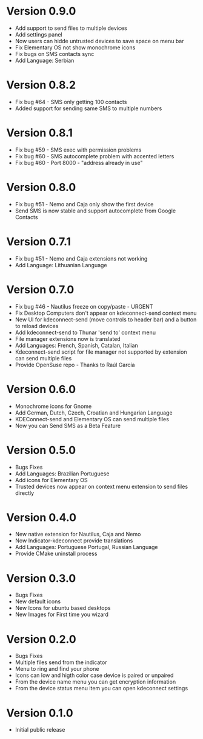 # Version 0.9.0
 * Add support to send files to multiple devices
 * Add settings panel
 * Now users can hidde untrusted devices to save space on menu bar
 * Fix Elementary OS not show monochrome icons
 * Fix bugs on SMS contacts sync
 * Add Language: Serbian

# Version 0.8.2
 * Fix bug #64 - SMS only getting 100 contacts
 * Added support for sending same SMS to multiple numbers

# Version 0.8.1
 * Fix bug #59 - SMS exec with permission problems
 * Fix bug #60 - SMS autocomplete problem with accented letters
 * Fix bug #60 - Port 8000 - "address already in use"

# Version 0.8.0
 * Fix bug #51 - Nemo and Caja only show the first device
 * Send SMS is now stable and support autocomplete from Google Contacts

# Version 0.7.1
 * Fix bug #51 - Nemo and Caja extensions not working
 * Add Language: Lithuanian Language

# Version 0.7.0
 * Fix bug #46 - Nautilus freeze on copy/paste - URGENT
 * Fix Desktop Computers don't appear on kdeconnect-send context menu
 * New UI for kdeconnect-send (move controls to header bar)
   and a button to reload devices
 * Add kdeconnect-send to Thunar 'send to' context menu
 * File manager extensions now is translated
 * Add Languages: French, Spanish, Catalan, Italian
 * Kdeconnect-send script for file manager not supported
   by extension can send multiple files
 * Provide OpenSuse repo - Thanks to Raúl García

# Version 0.6.0
 * Monochrome icons for Gnome
 * Add German, Dutch, Czech, Croatian and Hungarian Language
 * KDEConnect-send and Elementary OS can send multiple files
 * Now you can Send SMS as a Beta Feature

# Version 0.5.0
 * Bugs Fixes
 * Add Languages: Brazilian Portuguese 
 * Add icons for Elementary OS
 * Trusted devices now appear on context menu extension to send files directly

# Version 0.4.0
 * New native extension for Nautilus, Caja and Nemo
 * Now Indicator-kdeconnect provide translations
 * Add Languages: Portuguese Portugal, Russian Language
 * Provide CMake uninstall process

# Version 0.3.0
 * Bugs Fixes
 * New default icons
 * New Icons for ubuntu based desktops
 * New Images for First time you wizard

# Version 0.2.0
 * Bugs Fixes
 * Multiple files send from the indicator
 * Menu to ring and find your phone
 * Icons can low and higth color case device is paired or unpaired
 * From the device name menu you can get encryption information
 * From the device status menu item you can open kdeconnect settings
 
# Version 0.1.0
 * Initial public release
